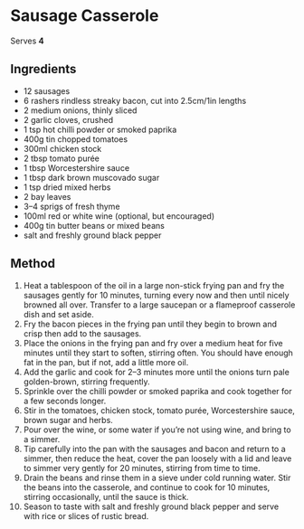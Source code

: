 # Sausage Casserole

Serves **4**

## Ingredients

* 12 sausages
* 6 rashers rindless streaky bacon, cut into 2.5cm/1in lengths
* 2 medium onions, thinly sliced
* 2 garlic cloves, crushed
* 1 tsp hot chilli powder or smoked paprika
* 400g tin chopped tomatoes
* 300ml chicken stock
* 2 tbsp tomato purée
* 1 tbsp Worcestershire sauce
* 1 tbsp dark brown muscovado sugar
* 1 tsp dried mixed herbs
* 2 bay leaves
* 3–4 sprigs of fresh thyme
* 100ml red or white wine (optional, but encouraged)
* 400g tin butter beans or mixed beans
* salt and freshly ground black pepper

## Method

1. Heat a tablespoon of the oil in a large non-stick frying pan and fry the sausages gently for 10
   minutes, turning every now and then until nicely browned all over. Transfer to a large saucepan
   or a flameproof casserole dish and set aside.
2. Fry the bacon pieces in the frying pan until they begin to brown and crisp then add to the
   sausages.
3. Place the onions in the frying pan and fry over a medium heat for five minutes until they start
   to soften, stirring often. You should have enough fat in the pan, but if not, add a little more
   oil.
4. Add the garlic and cook for 2–3 minutes more until the onions turn pale golden-brown, stirring
   frequently.
5. Sprinkle over the chilli powder or smoked paprika and cook together for a few seconds longer.
6. Stir in the tomatoes, chicken stock, tomato purée, Worcestershire sauce, brown sugar and herbs.
7. Pour over the wine, or some water if you’re not using wine, and bring to a simmer.
8. Tip carefully into the pan with the sausages and bacon and return to a simmer, then reduce the
   heat, cover the pan loosely with a lid and leave to simmer very gently for 20 minutes, stirring
   from time to time.
9. Drain the beans and rinse them in a sieve under cold running water. Stir the beans into the
   casserole, and continue to cook for 10 minutes, stirring occasionally, until the sauce is thick.
10. Season to taste with salt and freshly ground black pepper and serve with rice or slices of
    rustic bread.
